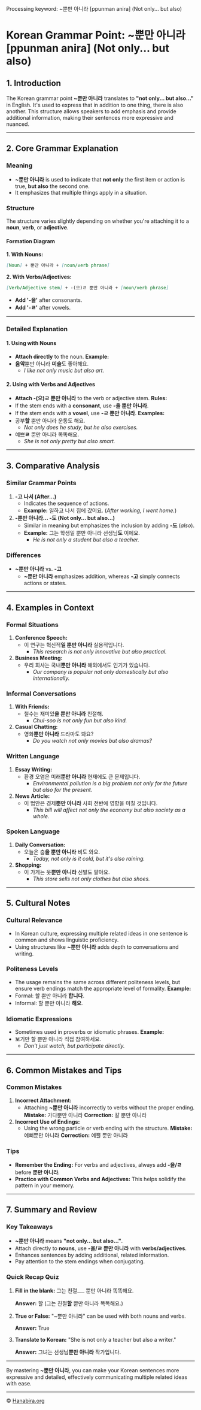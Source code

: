 Processing keyword: ~뿐만 아니라 [ppunman anira] (Not only... but also)
# Korean Grammar Point: ~뿐만 아니라 [ppunman anira] (Not only... but also)

## 1. Introduction
The Korean grammar point **~뿐만 아니라** translates to **"not only... but also..."** in English. It's used to express that in addition to one thing, there is also another. This structure allows speakers to add emphasis and provide additional information, making their sentences more expressive and nuanced.

---
## 2. Core Grammar Explanation
### Meaning
- **~뿐만 아니라** is used to indicate that **not only** the first item or action is true, **but also** the second one.
- It emphasizes that multiple things apply in a situation.
### Structure
The structure varies slightly depending on whether you're attaching it to a **noun**, **verb**, or **adjective**.
#### Formation Diagram
**1. With Nouns:**
```markdown
[Noun] + 뿐만 아니라 + [noun/verb phrase]
```
**2. With Verbs/Adjectives:**
```markdown
[Verb/Adjective stem] + -(으)ㄹ 뿐만 아니라 + [noun/verb phrase]
```
- **Add '-을'** after consonants.
- **Add '-ㄹ'** after vowels.
---
### Detailed Explanation
#### 1. Using with Nouns
- **Attach directly** to the noun.
**Example:**
- **음악**뿐만 아니라 **미술**도 좋아해요.
  - _I like not only music but also art._
#### 2. Using with Verbs and Adjectives
- **Attach -(으)ㄹ 뿐만 아니라** to the verb or adjective stem.
**Rules:**
- If the stem ends with a **consonant**, use **-을 뿐만 아니라**.
- If the stem ends with a **vowel**, use **-ㄹ 뿐만 아니라**.
**Examples:**
- 공부**할** 뿐만 아니라 운동도 해요.
  - _Not only does he study, but he also exercises._
- 예쁘**ㄹ** 뿐만 아니라 똑똑해요.
  - _She is not only pretty but also smart._
---
## 3. Comparative Analysis
### Similar Grammar Points
1. **-고 나서 (After...)**
   - Indicates the sequence of actions.
   - **Example:** 일하고 나서 집에 갔어요. (_After working, I went home._)
2. **-뿐만 아니라... -도 (Not only... but also...)**
   - Similar in meaning but emphasizes the inclusion by adding **-도** (_also_).
   - **Example:** 그는 학생일 뿐만 아니라 선생님**도** 이에요.
     - _He is not only a student but also a teacher._
### Differences
- **~뿐만 아니라** vs. **-고**
  - **~뿐만 아니라** emphasizes addition, whereas **-고** simply connects actions or states.
---
## 4. Examples in Context
### Formal Situations
1. **Conference Speech:**
   - 이 연구는 혁신적**일 뿐만 아니라** 실용적입니다.
     - _This research is not only innovative but also practical._
2. **Business Meeting:**
   - 우리 회사는 국내**뿐만 아니라** 해외에서도 인기가 있습니다.
     - _Our company is popular not only domestically but also internationally._
### Informal Conversations
1. **With Friends:**
   - 철수는 재미있**을 뿐만 아니라** 친절해.
     - _Chul-soo is not only fun but also kind._
2. **Casual Chatting:**
   - 영화**뿐만 아니라** 드라마도 봐요?
     - _Do you watch not only movies but also dramas?_
### Written Language
1. **Essay Writing:**
   - 환경 오염은 미래**뿐만 아니라** 현재에도 큰 문제입니다.
     - _Environmental pollution is a big problem not only for the future but also for the present._
2. **News Article:**
   - 이 법안은 경제**뿐만 아니라** 사회 전반에 영향을 미칠 것입니다.
     - _This bill will affect not only the economy but also society as a whole._
### Spoken Language
1. **Daily Conversation:**
   - 오늘은 춥**을 뿐만 아니라** 비도 와요.
     - _Today, not only is it cold, but it's also raining._
2. **Shopping:**
   - 이 가게는 옷**뿐만 아니라** 신발도 팔아요.
     - _This store sells not only clothes but also shoes._
---
## 5. Cultural Notes
### Cultural Relevance
- In Korean culture, expressing multiple related ideas in one sentence is common and shows linguistic proficiency.
- Using structures like **~뿐만 아니라** adds depth to conversations and writing.
### Politeness Levels
- The usage remains the same across different politeness levels, but ensure verb endings match the appropriate level of formality.
**Example:**
- Formal: 할 뿐만 아니라 **합니다**.
- Informal: 할 뿐만 아니라 **해요**.
### Idiomatic Expressions
- Sometimes used in proverbs or idiomatic phrases.
**Example:**
- 보기만 할 뿐만 아니라 직접 참여하세요.
  - _Don't just watch, but participate directly._
---
## 6. Common Mistakes and Tips
### Common Mistakes
1. **Incorrect Attachment:**
   - Attaching **~뿐만 아니라** incorrectly to verbs without the proper ending.
   **Mistake:** 가다뿐만 아니라
   **Correction:** 갈 뿐만 아니라
2. **Incorrect Use of Endings:**
   - Using the wrong particle or verb ending with the structure.
   **Mistake:** 예뻐뿐만 아니라
   **Correction:** 예쁠 뿐만 아니라
### Tips
- **Remember the Ending:** For verbs and adjectives, always add **-을/ㄹ** before **뿐만 아니라**.
- **Practice with Common Verbs and Adjectives:** This helps solidify the pattern in your memory.
---
## 7. Summary and Review
### Key Takeaways
- **~뿐만 아니라** means **"not only... but also..."**.
- Attach directly to **nouns**, use **-을/ㄹ 뿐만 아니라** with **verbs/adjectives**.
- Enhances sentences by adding additional, related information.
- Pay attention to the stem endings when conjugating.
### Quick Recap Quiz
1. **Fill in the blank:**
   그는 친절___ 뿐만 아니라 똑똑해요.
   
   **Answer:** 할 (그는 친절**할** 뿐만 아니라 똑똑해요.)
2. **True or False:**
   "~뿐만 아니라" can be used with both nouns and verbs.
   
   **Answer:** True
3. **Translate to Korean:**
   "She is not only a teacher but also a writer."
   
   **Answer:** 그녀는 선생님**뿐만 아니라** 작가입니다.
---
By mastering **~뿐만 아니라**, you can make your Korean sentences more expressive and detailed, effectively communicating multiple related ideas with ease.

---
© [Hanabira.org](https://hanabira.org)
